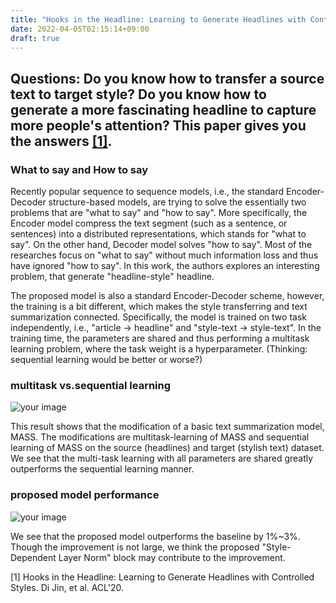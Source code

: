 ```yaml
---
title: "Hooks in the Headline: Learning to Generate Headlines with Controlled Styles"
date: 2022-04-05T02:15:14+09:00
draft: true
---
```

## Questions: Do you know how to transfer a source text to target style? Do you know how to generate a more fascinating headline to capture more people's attention? This paper gives you the answers [[1]](https://aclanthology.org/2020.acl-main.456.pdf).

### What to say and How to say

Recently popular sequence to sequence models, i.e., the standard Encoder-Decoder structure-based models, 
are trying to solve the essentially two problems that are "what to say" and "how to say". More specifically, 
the Encoder model compress the text segment (such as a sentence, or sentences) into a distributed
representations, which stands for "what to say". On the other hand, Decoder model solves "how to say". 
Most of the researches focus on "what to say" without much information loss and thus have ignored "how to say". 
In this work, the authors explores an interesting problem, that generate "headline-style" headline. 

The proposed model is also a standard Encoder-Decoder scheme, however, the training is a bit different, which makes 
the style transferring and text summarization connected. Specifically, the model is trained on two task independently, i.e., 
"article -> headline" and "style-text -> style-text". In the training time, the parameters are shared and thus 
performing a multitask learning problem, where the task weight is a hyperparameter.  (Thinking: sequential learning would be better or worse?)

### multitask vs.sequential learning

![your image](/images/18.png)

This result shows that the modification of a basic text summarization model, MASS. The modifications are 
multitask-learning of MASS and sequential learning of MASS on the source (headlines) and target (stylish text) dataset. We
see that the multi-task learning with all parameters are shared greatly outperforms the sequential learning manner. 

### proposed model performance
![your image](/images/19.png)

We see that the proposed model outperforms the baseline by 1%~3%. Though the improvement is not large, 
we think the proposed "Style-Dependent Layer Norm" block may contribute to the improvement.

[1] Hooks in the Headline: Learning to Generate Headlines with Controlled Styles. Di Jin, et al. ACL'20.